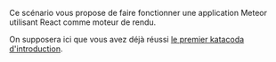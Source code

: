 Ce scénario vous propose de faire fonctionner une application Meteor
utilisant React comme moteur de rendu.

On supposera ici que vous avez déjà réussi [le premier katacoda
d'introduction](https://www.katacoda.com/domq/scenarios/meteor-intro).
